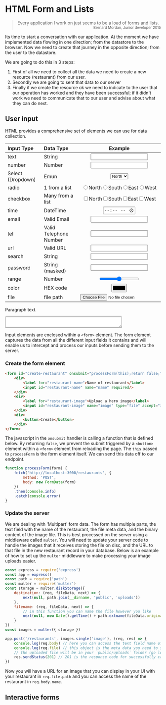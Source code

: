 # HTML Form and Lists

> Every application I work on just seems to be a load of forms and lists.
<small style="width:100%;display:flex;justify-content:flex-end;">Bernard Mordan, Junior developer 2015</small>

Its time to start a conversation with our application. At the moment we have implemented data flowing in one direction; from the datastore to the browser. Now we need to create that journey in the opposite direction; from the user to the datastore.

We are going to do this in 3 steps:

1. First of all we need to collect all the data we need to create a new resource (restaurant) from our user.
1. Secondly we are going to sent that data to our server
1. Finally if we create the resource ok we need to indicate to the user that our operation has worked and they have been successful; if it didn't work we need to communicate that to our user and advise about what they can do next.

## User input

HTML provides a comprehensive set of elements we can use for data collection.

|Input Type|Data Type|Example|
|:--|:--|:---:|
|text|String|<input type="text"/>|
|number|Number|<input type="number"/>|
|Select (Dropdown)|Emun|<select><option>North</option><option>South</option><option>East</option><option>West</option></select>|
|radio|1 from a list|<input name="radio" type="radio" value="N"><label>North</label></input><input name="radio" type="radio" value="S"><label>South</label></input><input name="radio" type="radio" value="E"><label>East</label></input><input name="radio" type="radio" value="W"><label>West</label></input>|
|checkbox|Many from a list|<input name="radio" type="checkbox" value="N"><label>North</label></input><input name="radio" type="checkbox" value="S"><label>South</label></input><input name="radio" type="checkbox" value="E"><label>East</label></input><input name="radio" type="checkbox" value="W"><label>West</label></input>|
|time|DateTime|<input type="time"/>|
|email|Valid Email|<input type="email"/>|
|tel|Valid Telephone Number|<input type="tel"/>|
|url|Valid URL|<input type="url"/>|
|search|String|<input type="search"/>|
|password|String (masked)|<input type="password"/>|
|range|Number|<input type="range"/>|
|color|HEX code|<input type="color"/>|
|file|file path|<input type="file"/>|

Paragraph text.

<textarea style="width:75%"></textarea>

Input elements are enclosed within a `<form>` element. The form element captures the data from all the different input fields it contains and will enable us to intercept and process our inputs before sending them to the server.

### Create the form element

```html
<form id="create-restaurant" onsubmit="processForm(this);return false;">
    <div>
        <label for="restaurant-name">Name of restaurant</label>
        <input id="restaurant-name" name="name" required/>
    </div>
    <div>
        <label for="restaurant-image">Upload a hero image</label>
        <input id="restaurant-image" name="image" type="file" accept="image/*" required/>
    </div>
    <div>
        <button>Create</button>
    </div>
</form>
```
The javascript in the `onsubmit` handler is calling a function that is defined below. By returning `false`, we prevent the submit triggered by a `<button>` element within a `<form>` element from reloading the page. The `this` passed to `processForm` is the form element itself. We can send this data off to our endpoint.
```javascript
function processForm(form) {
    fetch('http://localhost:3000/restaurants', {
        method: 'POST',
        body: new FormData(form)
    })
    .then(console.info)
    .catch(console.error)
}
```
### Update the server
We are dealing with 'Multipart' form data. The form has multiple parts, the text field with the name of the restaurant, the file meta data, and the binary content of the image file. This is best processed on the server using a middleware called `multer`. You will need to update your server code to handle the images that it receives storing the file on disc, and the URL to that file in the new restaurant record in your database. Below is an example of how to set up the `multer` middleware to make processing your image uploads easier.
```javascript
const express = require('express')
const app = express()
const path = require('path')
const multer = require('multer')
const storage = multer.diskStorage({
    destination: (req, fileData, next) => {
        next(null, path.join(__dirname, 'public', 'uploads'))
    },
    filename: (req, fileData, next) => {
        // in this function you can name the file however you like
        next(null, new Date().getTime() + path.extname(fileData.originalname))
    }
})
const images = multer({ storage })

app.post('/restaurants', images.single('image'), (req, res) => {
    console.log(req.body) // here you can access the text field name of the restaurant req.body.name 
    console.log(req.file) // this object is the meta data you need to store/process
    // the uploaded file will be in your `public/uploads` folder (go look!)
    res.sendStatus(201) // 201 is the response code for successfully creating a resource
})
```
Now you will have a URL for an image that you can display in your UI with your restaurant in `req.file.path` and you can access the name of the restaurant in `req.body.name`.

## Interactive forms

